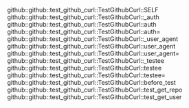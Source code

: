 github::github::test_github_curl::TestGithubCurl::SELF
github::github::test_github_curl::TestGithubCurl::_auth
github::github::test_github_curl::TestGithubCurl::auth
github::github::test_github_curl::TestGithubCurl::auth=
github::github::test_github_curl::TestGithubCurl::_user_agent
github::github::test_github_curl::TestGithubCurl::user_agent
github::github::test_github_curl::TestGithubCurl::user_agent=
github::github::test_github_curl::TestGithubCurl::_testee
github::github::test_github_curl::TestGithubCurl::testee
github::github::test_github_curl::TestGithubCurl::testee=
github::github::test_github_curl::TestGithubCurl::before_test
github::github::test_github_curl::TestGithubCurl::test_get_repo
github::github::test_github_curl::TestGithubCurl::test_get_user
